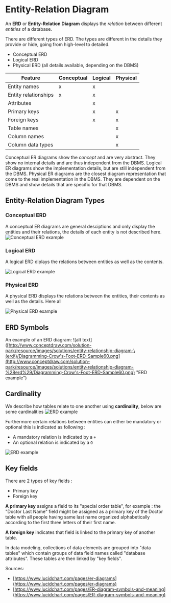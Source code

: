 # Entity-Relation Diagram

An **ERD** or **Entity-Relation Diagram** displays the _relation_ between different _entities_ of a database.

There are different types of ERD. The types are different in the details they provide or hide, going from high-level to detailed.

* Conceptual ERD 
* Logical ERD
* Physical ERD \(all details available, depending on the DBMS\)

| Feature | Conceptual | Logical | Physical |
| --- | --- | --- | --- |
| Entity names | x | x |  |
| Entity relationships | x | x |  |
| Attributes |  | x |  |
| Primary keys |  | x | x |
| Foreign keys |  | x | x |
| Table names |  |  | x |
| Column names |  |  | x |
| Column data types |  |  | x |

Conceptual ER diagrams show the _concept_ and are very abstract. They show no internal details and are thus independent from the DBMS. Logical ER diagrams show the implementation details, but are still independent from the DBMS. Physical ER diagrams are the closest diagram representation that come to the real implementation in the DBMS. They are dependent on the DBMS and show details that are specific for that DBMS.

## Entity-Relation Diagram Types

### Conceptual ERD

A conceptual ER diagrams are general desciptions and only display the entities and their relations, the details of each entity is not described here. ![Conceptual ERD example](https://www.uky.edu/~dsianita/622/t4.gif)

### Logical ERD

A logical ERD diplays the relations between entities as well as the contents.

![Logical ERD example](http://databaseanswers.org/data_models/website_analytics/images/2_website_analytics_ERD_Server_Log_model.gif)

### Physical ERD

A physical ERD displays the relations between the entities, their contents as well as the details. Here all

![Physical ERD example](https://images.visual-paradigm.com/docs/vp_user_guide/11/3563/3564/3573/physical_erd_27342.png)

## ERD Symbols

An example of an ERD diagram: !\[alt text\]\([http://www.conceptdraw.com/solution-park/resource/images/solutions/entity-relationship-diagram-\(erd\)/Diagramming-Crow's-Foot-ERD-Sample60.png](http://www.conceptdraw.com/solution-park/resource/images/solutions/entity-relationship-diagram-%28erd%29/Diagramming-Crow's-Foot-ERD-Sample60.png) "ERD example"\)

## Cardinality

We describe how tables relate to one another using **cardinality**, below are some cardinalities ![ERD example](https://docs.joomla.org/images/6/62/Cardinality.JPG)

Furthermore certain relations between entities can either be mandatory or optional this is indicated as following :

* A mandatory relation is indicated by a `+`
* An optional relation is indicated by a `O`

![ERD example](https://docs.joomla.org/images/0/04/ER_diagram.JPG)

## Key fields

There are 2 types of key fields :

* Primary key
* Foreign key

**A primary key** assigns a field to its "special order table", for example : the "Doctor Last Name" field might be assigned as a primary key of the Doctor table with all people having same last name organized alphabetically according to the first three letters of their first name.

**A foreign key** indicates that field is linked to the primary key of another table.

In data modeling, collections of data elements are grouped into "data tables" which contain groups of data field names called "database attributes". These tables are then linked by "key fields".

Sources:

* [https://www.lucidchart.com/pages/er-diagrams](https://www.lucidchart.com/pages/er-diagrams)
* [https://www.lucidchart.com/pages/ER-diagram-symbols-and-meaning](https://www.lucidchart.com/pages/ER-diagram-symbols-and-meaning)

